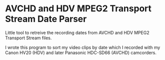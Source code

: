 # AVCHD and HDV MPEG2 Transport Stream Date Parser

Little tool to retreive the recording dates from AVCHD and HDV MPEG2 Transport Stream files.

I wrote this program to sort my video clips by date which I recorded with my Canon HV20 (HDV) and later Panasonic HDC-SD66 (AVCHD) camcorders.
